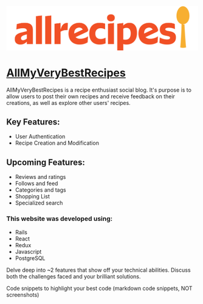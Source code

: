 ![alt text](https://github.com/jmcbgaston/allmyverybestrecipes/blob/main/app/assets/images/allrecipes-logo.png "Logo Title Text 1") 

# [AllMyVeryBestRecipes](https://allmyverybestrecipes.herokuapp.com/#/)

AllMyVeryBestRecipes is a recipe enthusiast social blog. It's purpose is to allow users to post their own recipes and receive feedback on their creations, as well as explore other users' recipes.

## Key Features: 
- User Authentication
- Recipe Creation and Modification

## Upcoming Features:
- Reviews and ratings
- Follows and feed
- Categories and tags
- Shopping List
- Specialized search

### This website was developed using:
- Rails
- React
- Redux
- Javascript
- PostgreSQL

Delve deep into ~2 features that show off your technical abilities. Discuss both the challenges faced and your brilliant solutions.

Code snippets to highlight your best code (markdown code snippets, NOT screenshots)



